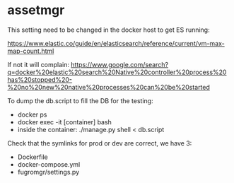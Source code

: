 # assetmgr
This setting need to be changed in the docker host to get ES running:

https://www.elastic.co/guide/en/elasticsearch/reference/current/vm-max-map-count.html

If not it will complain: https://www.google.com/search?q=docker%20elastic%20search%20Native%20controller%20process%20has%20stopped%20-%20no%20new%20native%20processes%20can%20be%20started

To dump the db.script to fill the DB for the testing:

- docker ps
- docker exec -it [container] bash
- inside the container: ./manage.py shell < db.script

Check that the symlinks for prod or dev are correct, we have 3:
- Dockerfile
- docker-compose.yml
- fugromgr/settings.py

